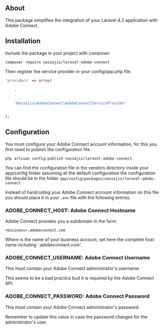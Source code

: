 ## About
This package simplifies the integration of your Laravel 4.2 application with Adobe Connect.

## Installation

Include the package in your project with composer.

```
composer require nassajis/laravel-adobe-connect
```

Then register the service provider in your config/app.php file.

``` php
'providers' => array(
    .
    .
    .

    'Nassajis\AdobeConnect\AdobeConnectServiceProvider'


);
```

## Configuration

You must configure your Adobe Connect account information, for this you first need to publish the configuration file.

```
php artisan config:publish nassajis/laravel-adobe-connect
```

You can find the configuration file in the vendors directory inside your app/config folder assuming all the default configuration the configuration file should be in the folder `app/config/packages/nassajis/laravel-adobe-connect`

Instead of hardcoding your Adobe Connect account information on this file you should place it in your `.env` file with the following entries.

### ADOBE_CONNECT_HOST: Adobe Connect Hostname
Adobe Connect provides you a subdomain in the form:

```
<business>.adobeconnect.com
```

Where <business> is the name of your business account, set here the complete host name including '.adobeconnect.com'.

### ADOBE_CONNECT_USERNAME: Adobe Connect Username
This must contain your Adobe Connect administrator's username.

This seems to be a bad practice bud it is required by the Adobe Connect API.

### ADOBE_CONNECT_PASSWORD: Adobe Connect Password
This must contain your Adobe Connect administrator's password.

Remember to update this value in case the password changes for the administrator's user.
